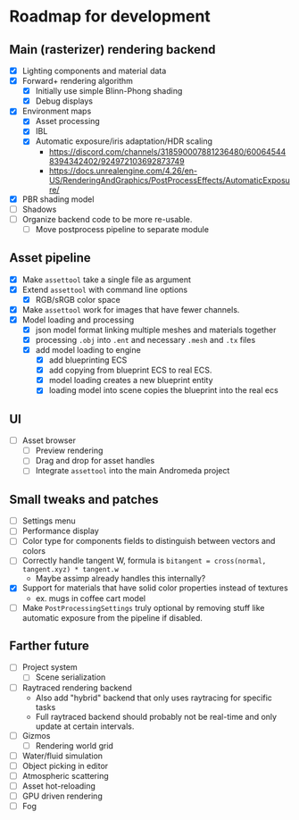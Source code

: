 # Roadmap for development

## Main (rasterizer) rendering backend

- [X] Lighting components and material data
- [X] Forward+ rendering algorithm
  - [X] Initially use simple Blinn-Phong shading
  - [X] Debug displays
- [X] Environment maps
  - [X] Asset processing
  - [X] IBL
  - [X] Automatic exposure/iris adaptation/HDR scaling 
    - https://discord.com/channels/318590007881236480/600645448394342402/924972103692873749
    - https://docs.unrealengine.com/4.26/en-US/RenderingAndGraphics/PostProcessEffects/AutomaticExposure/
- [X] PBR shading model
- [ ] Shadows
- [ ] Organize backend code to be more re-usable.
  - [ ] Move postprocess pipeline to separate module

## Asset pipeline

- [X] Make `assettool` take a single file as argument
- [X] Extend `assettool` with command line options
  - [X] RGB/sRGB color space
- [X] Make `assettool` work for images that have fewer channels.
- [X] Model loading and processing
  - [X] json model format linking multiple meshes and materials together
  - [X] processing `.obj` into `.ent` and necessary `.mesh` and `.tx` files
  - [X] add model loading to engine
    - [X] add blueprinting ECS
    - [X] add copying from blueprint ECS to real ECS.
    - [X] model loading creates a new blueprint entity
    - [X] loading model into scene copies the blueprint into the real ecs

## UI

- [ ] Asset browser
  - [ ] Preview rendering
  - [ ] Drag and drop for asset handles
  - [ ] Integrate `assettool` into the main Andromeda project

## Small tweaks and patches

- [ ] Settings menu
- [ ] Performance display
- [ ] Color type for components fields to distinguish between vectors and colors
- [ ] Correctly handle tangent W, formula is `bitangent = cross(normal, tangent.xyz) * tangent.w`
  - Maybe assimp already handles this internally?
- [X] Support for materials that have solid color properties instead of textures
  - ex. mugs in coffee cart model
- [ ] Make `PostProcessingSettings` truly optional by removing stuff like automatic exposure from the pipeline if disabled.

## Farther future

- [ ] Project system
  - [ ] Scene serialization
- [ ] Raytraced rendering backend
  - Also add "hybrid" backend that only uses raytracing for specific tasks
  - Full raytraced backend should probably not be real-time and only update at certain intervals.
- [ ] Gizmos
  - [ ] Rendering world grid
- [ ] Water/fluid simulation
- [ ] Object picking in editor
- [ ] Atmospheric scattering
- [ ] Asset hot-reloading
- [ ] GPU driven rendering
- [ ] Fog